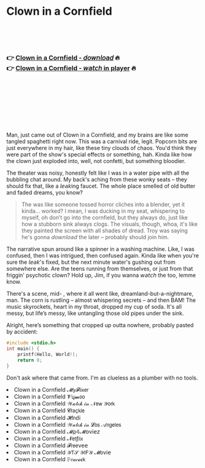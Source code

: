 <h1>Clown in a Cornfield</h1>

<br><br><br>

<h3>👉 <a href="https://Rogers-contoviwas1970.github.io/ididdedznq/">Clown in a Cornfield - 𝘥𝘰𝘸𝘯𝘭𝘰𝘢𝘥</a> 🔥<br>
👉 <a href="https://Rogers-contoviwas1970.github.io/ididdedznq/">Clown in a Cornfield - 𝘸𝘢𝘵𝘤𝘩 in player</a> 🔥
</h3>



<br><br><br><br><br><br><br>


Man, just came out of Clown in a Cornfield, and my brains are like some tangled spaghetti right now. This   was a carnival ride, legit. Popcorn bits are just everywhere in my hair, like these tiny clouds of chaos. You'd think they were part of the show's special effects or something, hah. Kinda like how the clown just exploded into, well, not confetti, but something bloodier. 

The theater was noisy, honestly felt like I was in a water pipe with all the bubbling chat around. My back's aching from these wonky seats – they should fix that, like a 𝘭𝘦𝘢𝘬ing faucet. The whole place smelled of old butter and faded dreams, you know?

> The   was like someone tossed horror cliches into a blender, yet it kinda... worked? I mean, I was ducking in my seat, whispering to myself, oh don’t go into the cornfield, but they always do, just like how a stubborn sink always clogs. The visuals, though, whoa, it's like they painted the screen with all shades of dread. Troy was saying he's gonna 𝘥𝘰𝘸𝘯𝘭𝘰𝘢𝘥 the   later – probably should join him.

The narrative spun around like a spinner in a washing machine. Like, I was confused, then I was intrigued, then confused again. Kinda like when you're sure the 𝘭𝘦𝘢𝘬's fixed, but the next minute water's gushing out from somewhere else. Are the teens running from themselves, or just from that friggin' psychotic clown? Hold up, Jim, if you wanna 𝘸𝘢𝘵𝘤𝘩 the   too, lemme know.

There's a scene, mid- , where it all went like, dreamland-but-a-nightmare, man. The corn is rustling – almost whispering secrets – and then BAM! The music skyrockets, heart in my throat, dropped my cup of soda. It's all messy, but life’s messy, like untangling those old pipes under the sink. 

Alright, here’s something that cropped up outta nowhere, probably pasted by accident:

```c
#include <stdio.h>
int main() {
    printf(Hello, World!);
    return 0;
}
```

Don't ask where that came from. I'm as clueless as a plumber with no tools.

<li>Clown in a Cornfield 𝓜𝗒𝓕𝗅𝗂𝗑𝖾𝗋</li>
<li>Clown in a Cornfield 𝓥ų𝓶𝗈𝗈</li>
<li>Clown in a Cornfield 𝒲𝒶𝓉𝒸𝒽 𝒾𝓃 𝒩𝖾𝗐 𝒴𝗈𝗋𝗄</li>
<li>Clown in a Cornfield 𝓒𝗋𝖺ç𝗄𝗅𝖾</li>
<li>Clown in a Cornfield 𝓗𝗂𝗇ԁ𝗂</li>
<li>Clown in a Cornfield 𝒲𝒶𝓉𝒸𝒽 𝒾𝓃 𝓛𝗈𝗌 𝒜𝗇𝗀𝖾𝗅𝖾𝗌</li>
<li>Clown in a Cornfield 𝓜ρ𝟜𝓜𝗈ν𝗂𝖾𝗓</li>
<li>Clown in a Cornfield 𝓝𝖾𝗍ƒ𝗅𝗂𝗑</li>
<li>Clown in a Cornfield 𝓕𝗋𝖾𝖾ν𝖾𝖾</li>
<li>Clown in a Cornfield 𝒴𝖳𝒮 𝒴𝖨𝖥𝒴 𝓜𝗈ν𝗂𝖾</li>
<li>Clown in a Cornfield 𝙿𝑒𝒶𝒸𝓸𝐜𝗄</li>
